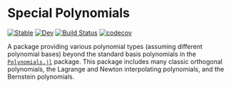 # Special Polynomials

[![Stable](https://img.shields.io/badge/docs-stable-blue.svg)](https://jverzani.github.io/SpecialPolynomials.jl/stable)
[![Dev](https://img.shields.io/badge/docs-dev-blue.svg)](https://jverzani.github.io/SpecialPolynomials.jl/dev)
[![Build Status](https://github.com/jverzani/SpecialPolynomials.jl/workflows/CI/badge.svg)](https://github.com/jverzani/SpecialPolynomials.jl/actions)
[![codecov](https://codecov.io/gh/jverzani/SpecialPolynomials.jl/branch/master/graph/badge.svg)](https://codecov.io/gh/jverzani/SpecialPolynomials.jl)


A package providing various polynomial types (assuming different
polynomial bases) beyond the standard basis polynomials in the
[`Polynomials.jl`](https://github.com/JuliaMath/Polynomials.jl) package. This package includes many classic orthogonal
polynomials, the Lagrange and Newton interpolating polynomials, and the
Bernstein polynomials.
